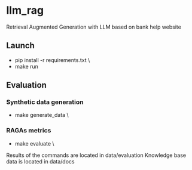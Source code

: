 # llm_rag
Retrieval Augmented Generation with LLM based on bank help website

## Launch
- pip install -r requirements.txt \
- make run

## Evaluation
### Synthetic data generation
- make generate_data \

### RAGAs metrics
- make evaluate \

Results of the commands are located in data/evaluation
Knowledge base data is located in data/docs
